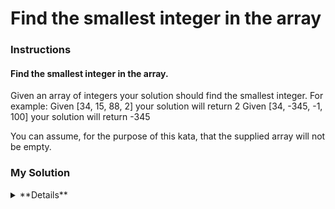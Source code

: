 # Find the smallest integer in the array

### Instructions

#### Find the smallest integer in the array.

Given an array of integers your solution should find the smallest integer. For example:
Given [34, 15, 88, 2] your solution will return 2
Given [34, -345, -1, 100] your solution will return -345

You can assume, for the purpose of this kata, that the supplied array will not be empty.

### My Solution

<details>
  <summary>**Details**</summary>
  <p>
```js
class SmallestIntegerFinder {
  findSmallestInt(args) {
    return args.sort(function sortfunction(a, b){ return a-b; })[0];
  }
}
```
  </p>
</details>
